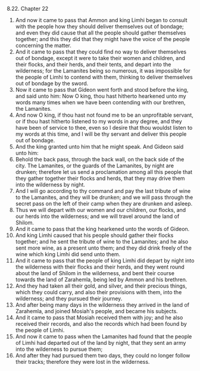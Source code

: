 8.22. Chapter 22
1. And now it came to pass that Ammon and king Limhi began to consult with the people how they should deliver themselves out of bondage; and even they did cause that all the people should gather themselves together; and this they did that they might have the voice of the people concerning the matter.
2. And it came to pass that they could find no way to deliver themselves out of bondage, except it were to take their women and children, and their flocks, and their herds, and their tents, and depart into the wilderness; for the Lamanites being so numerous, it was impossible for the people of Limhi to contend with them, thinking to deliver themselves out of bondage by the sword.
3. Now it came to pass that Gideon went forth and stood before the king, and said unto him: Now O king, thou hast hitherto hearkened unto my words many times when we have been contending with our brethren, the Lamanites.
4. And now O king, if thou hast not found me to be an unprofitable servant, or if thou hast hitherto listened to my words in any degree, and they have been of service to thee, even so I desire that thou wouldst listen to my words at this time, and I will be thy servant and deliver this people out of bondage.
5. And the king granted unto him that he might speak. And Gideon said unto him:
6. Behold the back pass, through the back wall, on the back side of the city. The Lamanites, or the guards of the Lamanites, by night are drunken; therefore let us send a proclamation among all this people that they gather together their flocks and herds, that they may drive them into the wilderness by night.
7. And I will go according to thy command and pay the last tribute of wine to the Lamanites, and they will be drunken; and we will pass through the secret pass on the left of their camp when they are drunken and asleep.
8. Thus we will depart with our women and our children, our flocks, and our herds into the wilderness; and we will travel around the land of Shilom.
9. And it came to pass that the king hearkened unto the words of Gideon.
10. And king Limhi caused that his people should gather their flocks together; and he sent the tribute of wine to the Lamanites; and he also sent more wine, as a present unto them; and they did drink freely of the wine which king Limhi did send unto them.
11. And it came to pass that the people of king Limhi did depart by night into the wilderness with their flocks and their herds, and they went round about the land of Shilom in the wilderness, and bent their course towards the land of Zarahemla, being led by Ammon and his brethren.
12. And they had taken all their gold, and silver, and their precious things, which they could carry, and also their provisions with them, into the wilderness; and they pursued their journey.
13. And after being many days in the wilderness they arrived in the land of Zarahemla, and joined Mosiah's people, and became his subjects.
14. And it came to pass that Mosiah received them with joy; and he also received their records, and also the records which had been found by the people of Limhi.
15. And now it came to pass when the Lamanites had found that the people of Limhi had departed out of the land by night, that they sent an army into the wilderness to pursue them;
16. And after they had pursued them two days, they could no longer follow their tracks; therefore they were lost in the wilderness.

